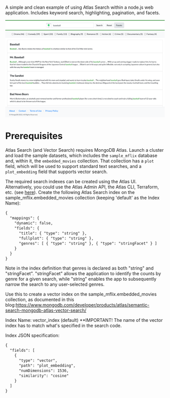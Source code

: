 A simple and clean example of using Atlas Search within a node.js web application. Includes keyword search, highlighting, pagination, and facets. 

<img src="images/demo-screenshot.png" alt="Atlas Search Demo App" width="800"/>

# Prerequisites

Atlas Search (and Vector Search) requires MongoDB Atlas. Launch a cluster and load the sample datasets, which includes the `sample_mflix` database and, within it, the `embedded_movies` collection. That collection has a `plot` field, which will be used to support standard text searches, and a `plot_embedding` field that supports vector search.

The required search indexes can be created using the Atlas UI. Alternatively, you could use the Atlas Admin API, the Atlas CLI, Terraform, etc. (see [here](https://www.mongodb.com/docs/atlas/atlas-search/create-index/)). Create the following Atlas Search index on the sample_mflix.embedded_movies collection
(keeping 'default' as the Index Name):

```
{
  "mappings": {
    "dynamic": false,
    "fields": {
      "title": { "type": "string" },
      "fullplot": { "type": "string" },
      "genres": [ { "type": "string" }, { "type": "stringFacet" } ]
    }
  }
}
```

Note in the index definition that genres is declared as both "string" and "stringFacet".
"stringFacet" allows the application to identify the counts by genre for a given search,
while "string" enables the app to subsequently narrow the search to any user-selected genres.


Use this to create a vector index on the sample_mflix.embedded_movies collection,
as documented in this blog:https://www.mongodb.com/developer/products/atlas/semantic-search-mongodb-atlas-vector-search/

Index Name: vector_index (default)
**IMPORTANT! The name of the vector index has to match what's specified in the search code.

Index JSON specification:

```
{
  "fields": [
    {
      "type": "vector",
      "path": "plot_embedding",
      "numDimensions": 1536,
      "similarity": "cosine"
    }
  ]
}
```

